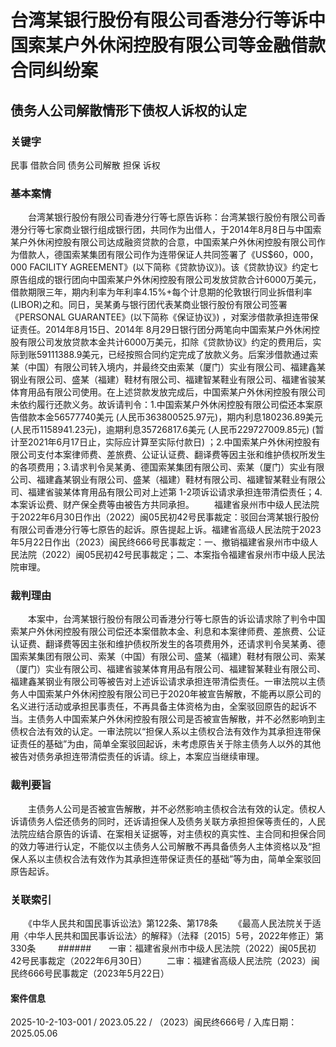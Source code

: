 # 台湾某银行股份有限公司香港分行等诉中国索某户外休闲控股有限公司等金融借款合同纠纷案
## 债务人公司解散情形下债权人诉权的认定
### 关键字
民事 借款合同 债务公司解散 担保 诉权
### 基本案情
　　台湾某银行股份有限公司香港分行等七原告诉称：台湾某银行股份有限公司香港分行等七家商业银行组成银行团，共同作为出借人，于2014年8月8日与中国索某户外休闲控股有限公司达成融资贷款的合意，中国索某户外休闲控股有限公司作为借款人，德国索某集团有限公司作为连带保证人共同签署了《US$60，000，000 FACILITY AGREEMENT》(以下简称《贷款协议》)。该《贷款协议》约定七原告组成的银行团向中国索某户外休闲控股有限公司发放贷款合计6000万美元，借款期限三年，期内利率为年利率4.15%+每个计息期的伦敦银行同业拆借利率 (LIBOR)之和。同日，吴某勇与银行团代表某商业银行股份有限公司签署《PERSONAL GUARANTEE》(以下简称《保证协议》) ，对案涉借款承担连带保证责任。2014年8月15日、2014年 8月29日银行团分两笔向中国索某户外休闲控股有限公司发放贷款本金共计6000万美元，扣除《贷款协议》约定的费用后，实际到账59111388.9美元，已经按照合同约定完成了放款义务。后案涉借款通过索某（中国）有限公司转入境内，并最终交由索某（厦门）实业有限公司、福建鑫某钢业有限公司、盛某（福建）鞋材有限公司、福建智某鞋业有限公司、福建省骏某体育用品有限公司使用。在上述贷款发放完成后，中国索某户外休闲控股有限公司未依约履行还款义务。故诉请判令：1.中国索某户外休闲控股有限公司偿还本案原告借款本金56577740美元 (人民币363800525.97元)，期内利息180236.89美元 (人民币1158941.23元)，逾期利息35726817.6美元 (人民币229727009.85元) (暂计至2021年6月17日止，实际应计算至实际付款日) ；2.中国索某户外休闲控股有限公司支付本案律师费、差旅费、公证认证费、翻译费等因主张和维护债权所发生的各项费用；3.请求判令吴某勇、德国索某集团有限公司、索某（厦门）实业有限公司、福建鑫某钢业有限公司、盛某（福建）鞋材有限公司、福建智某鞋业有限公司、福建省骏某体育用品有限公司对上述第 1-2项诉讼请求承担连带清偿责任；4.本案诉讼费、财产保全费等由被告方共同承担。
　　福建省泉州市中级人民法院于2022年6月30日作出（2022）闽05民初42号民事裁定：驳回台湾某银行股份有限公司香港分行等七原告的起诉。原告提起上诉。福建省高级人民法院于2023年5月22日作出（2023）闽民终666号民事裁定：一、撤销福建省泉州市中级人民法院（2022）闽05民初42号民事裁定；二、本案指令福建省泉州市中级人民法院审理。
### 裁判理由
　　本案中，台湾某银行股份有限公司香港分行等七原告的诉讼请求除了判令中国索某户外休闲控股有限公司偿还本案借款本金、利息和本案律师费、差旅费、公证认证费、翻译费等因主张和维护债权所发生的各项费用外，还请求判令吴某勇、德国索某集团有限公司、索某（中国）有限公司、盛某（福建）鞋材有限公司、索某（厦门）实业有限公司、福建省骏某体育用品有限公司、福建智某鞋业有限公司、福建鑫某钢业有限公司等被告对上述诉讼请求承担连带清偿责任。一审法院以主债务人中国索某户外休闲控股有限公司已于2020年被宣告解散，不能再以原公司的名义进行活动或承担民事责任，不再具备主体资格为由，全案驳回原告的起诉不当。主债务人中国索某户外休闲控股有限公司是否被宣告解散，并不必然影响到主债权合法有效的认定。一审法院以“担保人系以主债权合法有效作为其承担连带保证责任的基础”为由，简单全案驳回起诉，未考虑原告关于除主债务人以外的其他被告对债务承担连带清偿责任的诉请。综上，本案应当继续审理。
### 裁判要旨
　　主债务人公司是否被宣告解散，并不必然影响主债权合法有效的认定。债权人诉请债务人偿还债务的同时，还诉请担保人及债务关联方承担担保等责任的，人民法院应结合原告的诉请、在案相关证据等，对主债权的真实性、主合同和担保合同的效力等进行认定，不能仅以主债务人公司解散不再具备债务人主体资格以及“担保人系以主债权合法有效作为其承担连带保证责任的基础”等为由，简单全案驳回原告起诉。
### 关联索引
　　《中华人民共和国民事诉讼法》第122条、第178条
　　《最高人民法院关于适用〈中华人民共和国民事诉讼法〉的解释》（法释〔2015〕5号，2022年修正）第330条
　　
######　　一审：福建省泉州市中级人民法院（2022）闽05民初42号民事裁定（2022年6月30日）
　　二审：福建省高级人民法院（2023）闽民终666号民事裁定（2023年5月22日）
#### 案件信息
2025-10-2-103-001 / 2023.05.22 / （2023）闽民终666号 / 入库日期：2025.05.06
